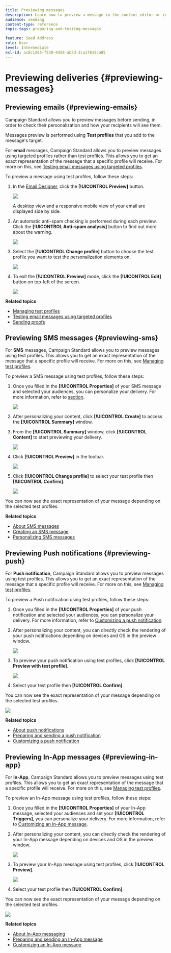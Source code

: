 ```yaml
---
title: Previewing messages
description: Learn how to preview a message in the content editor or in the Email Designer.
audience: sending
content-type: reference
topic-tags: preparing-and-testing-messages

feature: Seed Address
role: User
level: Intermediate
exl-id: ac8c1265-f530-4438-ab2d-3ca17615ca85
---
```

# Previewing deliveries {#previewing-messages}

## Previewing emails {#previewing-emails}

Campaign Standard allows you to preview messages before sending, in order to check their personalization and how your recipients will see them.

Messages preview is performed using **Test profiles** that you add to the message's target.

For **email** messages, Campaign Standard allows you to preview messages using targeted profiles rather than test profiles. This allows you to get an exact representation of the message that a specific profile will receive. For more on this, see [Testing email messages using targeted profiles](../../sending/using/testing-messages-using-target.md).

To preview a message using test profiles, follow these steps:

1. In the [Email Designer](../../designing/using/designing-content-in-adobe-campaign.md), click the **[!UICONTROL Preview]** button.

   ![](assets/sending_preview.png)

   A desktop view and a responsive mobile view of your email are displayed side by side.

1. An automatic anti-spam checking is performed during each preview. Click the **[!UICONTROL Anti-spam analysis]** button to find out more about the warning.

   ![](assets/sending_anti-spam_analysis.png)

1. Select the **[!UICONTROL Change profile]** button to choose the test profile you want to test the personalization elements on.

    ![](assets/sending_test-profile.png)

1. To exit the **[!UICONTROL Preview]** mode, click the **[!UICONTROL Edit]** button on top-left of the screen.

   ![](assets/sending_preview_edit.png)

**Related topics**

* [Managing test profiles](../../audiences/using/managing-test-profiles.md)
* [Testing email messages using targeted profiles](../../sending/using/testing-messages-using-target.md)
* [Sending proofs](../../sending/using/sending-proofs.md)

## Previewing SMS messages {#previewing-sms}

For **SMS** messages, Campaign Standard allows you to preview messages using test profiles. This allows you to get an exact representation of the message that a specific profile will receive. For more on this, see [Managing test profiles](../../audiences/using/managing-test-profiles.md).

To preview a SMS message using test profiles, follow these steps:

1. Once you filled in the **[!UICONTROL Properties]** of your SMS message and selected your audiences, you can personalize your delivery. For more information, refer to [section](../../channels/using/personalizing-sms-messages.md).

   ![](assets/sms_preview.png)

1. After personalizing your content, click **[!UICONTROL Create]** to access the **[!UICONTROL Summary]** window.

1. From the **[!UICONTROL Summary]** window, click **[!UICONTROL Content]** to start previewing your delivery.

   ![](assets/sms_preview_2.png)

1. Click **[!UICONTROL Preview]** in the toolbar.

   ![](assets/sms_preview_3.png)

1. Click **[!UICONTROL Change profile]** to select your test profile then **[!UICONTROL Confirm]**.

   ![](assets/sms_preview_4.png)

You can now see the exact representation of your message depending on the selected test profiles.

**Related topics**

* [About SMS messages](../../channels/using/about-sms-messages.md)
* [Creating an SMS message](../../channels/using/creating-an-sms-message.md)
* [Personalizing SMS messages](../../channels/using/personalizing-sms-messages.md)

## Previewing Push notifications {#previewing-push}

For **Push notification**, Campaign Standard allows you to preview messages using test profiles. This allows you to get an exact representation of the message that a specific profile will receive. For more on this, see [Managing test profiles](../../audiences/using/managing-test-profiles.md).

To preview a Push notification using test profiles, follow these steps:

1. Once you filled in the **[!UICONTROL Properties]** of your push notification and selected your audiences, you can personalize your delivery. For more information, refer to [Customizing a push notification](../../channels/using/customizing-a-push-notification.md).

1. After personalizing your content, you can directly check the rendering of your push notifications depending on devices and OS in the preview window.

   ![](assets/push_preview.png)

1. To preview your push notification using test profiles, click **[!UICONTROL Preview with test profile]**.

   ![](assets/push_preview_2.png)

1. Select your test profile then **[!UICONTROL Confirm]**.

You can now see the exact representation of your message depending on the selected test profiles.

   ![](assets/push_preview_3.png)

**Related topics**

* [About push notifications](../../channels/using/about-push-notifications.md)
* [Preparing and sending a push notification](../../channels/using/preparing-and-sending-a-push-notification.md)
* [Customizing a push notification](../../channels/using/customizing-a-push-notification.md)

## Previewing In-App messages {#previewing-in-app}

For **In-App**, Campaign Standard allows you to preview messages using test profiles. This allows you to get an exact representation of the message that a specific profile will receive. For more on this, see [Managing test profiles](../../audiences/using/managing-test-profiles.md).

To preview an In-App message using test profiles, follow these steps:

1. Once you filled in the **[!UICONTROL Properties]** of your In-App message, selected your audiences and set your **[!UICONTROL Triggers]**, you can personalize your delivery. For more information, refer to [Customizing an In-App message](../../channels/using/customizing-an-in-app-message.md).

1. After personalizing your content, you can directly check the rendering of your In-App message depending on devices and OS in the preview window.

   ![](assets/in_app_preview.png)

1. To preview your In-App message using test profiles, click **[!UICONTROL Preview]**.

   ![](assets/in_app_preview_2.png)

1. Select your test profile then **[!UICONTROL Confirm]**.

You can now see the exact representation of your message depending on the selected test profiles.

   ![](assets/in_app_preview_3.png)

**Related topics**

* [About In-App messaging](../../channels/using/about-in-app-messaging.md)
* [Preparing and sending an In-App message](../../channels/using/preparing-and-sending-an-in-app-message.md)
* [Customizing an In-App message](../../channels/using/customizing-an-in-app-message.md)
